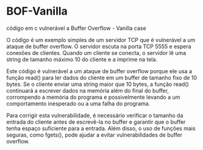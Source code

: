 # BOF-Vanilla
código em c vulnerável a Buffer Overflow - Vanilla case

O código é um exemplo simples de um servidor TCP que é vulnerável a um ataque de buffer overflow. O servidor escuta na porta TCP 5555 e espera conexões de clientes. Quando um cliente se conecta, o servidor lê uma string de tamanho máximo 10 do cliente e a imprime na tela.

Este código é vulnerável a um ataque de buffer overflow porque ele usa a função read() para ler dados do cliente em um buffer de tamanho fixo de 10 bytes. Se o cliente enviar uma string maior que 10 bytes, a função read() continuará a escrever dados na memória além do final do buffer, corrompendo a memória do programa e possivelmente levando a um comportamento inesperado ou a uma falha do programa.

Para corrigir esta vulnerabilidade, é necessário verificar o tamanho da entrada do cliente antes de escrevê-la no buffer e garantir que o buffer tenha espaço suficiente para a entrada. Além disso, o uso de funções mais seguras, como fgets(), pode ajudar a evitar vulnerabilidades de buffer overflow.
